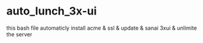 # auto_lunch_3x-ui
 this bash file automaticly install acme & ssl & update & sanai 3xui & unlimite the server 

